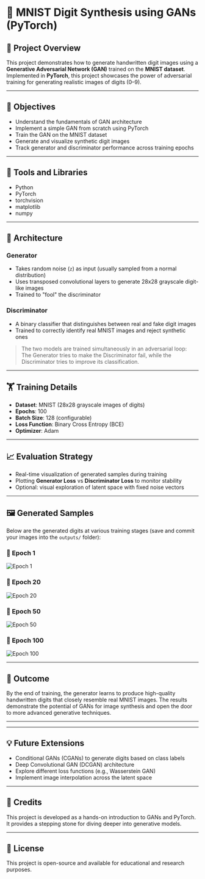 # 🧠 MNIST Digit Synthesis using GANs (PyTorch)

## 📘 Project Overview

This project demonstrates how to generate handwritten digit images using a **Generative Adversarial Network (GAN)** trained on the **MNIST dataset**. Implemented in **PyTorch**, this project showcases the power of adversarial training for generating realistic images of digits (0–9).

---

## 🎯 Objectives

- Understand the fundamentals of GAN architecture
- Implement a simple GAN from scratch using PyTorch
- Train the GAN on the MNIST dataset
- Generate and visualize synthetic digit images
- Track generator and discriminator performance across training epochs

---

## 🧰 Tools and Libraries

- Python
- PyTorch
- torchvision
- matplotlib
- numpy

---

## 🧱 Architecture

### Generator
- Takes random noise (`z`) as input (usually sampled from a normal distribution)
- Uses transposed convolutional layers to generate 28x28 grayscale digit-like images
- Trained to "fool" the discriminator

### Discriminator
- A binary classifier that distinguishes between real and fake digit images
- Trained to correctly identify real MNIST images and reject synthetic ones

> The two models are trained simultaneously in an adversarial loop:  
> The Generator tries to make the Discriminator fail, while the Discriminator tries to improve its classification.

---

## 🏋️ Training Details

- **Dataset**: MNIST (28x28 grayscale images of digits)
- **Epochs**: 100
- **Batch Size**: 128 (configurable)
- **Loss Function**: Binary Cross Entropy (BCE)
- **Optimizer**: Adam

---

## 📈 Evaluation Strategy

- Real-time visualization of generated samples during training
- Plotting **Generator Loss** vs **Discriminator Loss** to monitor stability
- Optional: visual exploration of latent space with fixed noise vectors

---

## 🖼️ Generated Samples

Below are the generated digits at various training stages (save and commit your images into the `outputs/` folder):

### 🔢 Epoch 1
![Epoch 1](outputs/epoch_001.png)

### 🔢 Epoch 20
![Epoch 20](outputs/epoch_020.png)

### 🔢 Epoch 50
![Epoch 50](outputs/epoch_050.png)

### 🔢 Epoch 100
![Epoch 100](outputs/epoch_100.png)

---

## 🧠 Outcome

By the end of training, the generator learns to produce high-quality handwritten digits that closely resemble real MNIST images. The results demonstrate the potential of GANs for image synthesis and open the door to more advanced generative techniques.

---

---

## 💡 Future Extensions

- Conditional GANs (CGANs) to generate digits based on class labels
- Deep Convolutional GAN (DCGAN) architecture
- Explore different loss functions (e.g., Wasserstein GAN)
- Implement image interpolation across the latent space

---

## 🤝 Credits

This project is developed as a hands-on introduction to GANs and PyTorch. It provides a stepping stone for diving deeper into generative models.

---

## 📜 License

This project is open-source and available for educational and research purposes.



